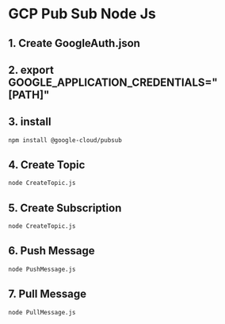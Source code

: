 # GCP Pub Sub Node Js

## 1. Create GoogleAuth.json

## 2. export GOOGLE_APPLICATION_CREDENTIALS="[PATH]"

## 3. install

```bash
npm install @google-cloud/pubsub
```

## 4. Create Topic

```bash
node CreateTopic.js
```

## 5. Create Subscription

```bash
node CreateTopic.js
```

## 6. Push Message

```bash
node PushMessage.js
```

## 7. Pull Message

```bash
node PullMessage.js
```

